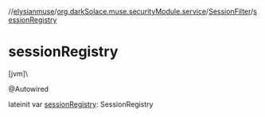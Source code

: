 //[elysianmuse](../../../index.md)/[org.darkSolace.muse.securityModule.service](../index.md)/[SessionFilter](index.md)/[sessionRegistry](session-registry.md)

# sessionRegistry

[jvm]\

@Autowired

lateinit var [sessionRegistry](session-registry.md): SessionRegistry
